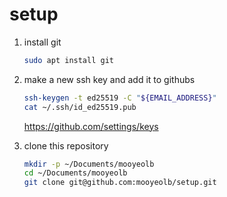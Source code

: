# setup

1.  install git
    ```bash
    sudo apt install git
    ```
    
1.  make a new ssh key and add it to githubs
    ```bash
    ssh-keygen -t ed25519 -C "${EMAIL_ADDRESS}"
    cat ~/.ssh/id_ed25519.pub
    ```
    https://github.com/settings/keys
    
1.  clone this repository
    ```bash
    mkdir -p ~/Documents/mooyeolb
    cd ~/Documents/mooyeolb
    git clone git@github.com:mooyeolb/setup.git
    ```


